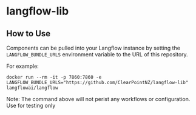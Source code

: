 # langflow-lib

## How to Use

Components can be pulled into your Langflow instance by setting the `LANGFLOW_BUNDLE_URLS` environment variable to the URL of this repository.

For example:
```
docker run --rm -it -p 7860:7860 -e LANGFLOW_BUNDLE_URLS="https://github.com/ClearPointNZ/langflow-lib" langflowai/langflow
```
Note: The command above will not perist any workflows or configuration. Use for testing only